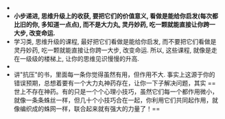 -
- **小步递进, 思维升级上的收获, 要把它们的价值意义, 看做是能给你启发(每次都比旧的你, 多知道一点点), 而不是大力丸, 灵丹妙药, 吃一颗就能直接让你跨一大步, 改变命运.**
- 学习类, 思维升级的课程, 最好把它们看做是能给你启发,  而不要把它们看做是灵丹妙药, 吃一颗就能直接让你跨一大步, 改变命运.  所以, 这些课程, 就像是走在一级级的楼梯上, 让你的思维见识慢慢的升高.
-
- 讲"抗压"的书，里面每一条你觉得虽然有用，但作用不大. 事实上这源于你的错误预期，总想着要有一个大力丸神药存在，让你一下子解决问题，其实 ==世上不存在神药。有的只是一个个心理小技巧，虽然它们每一个都作用微小，就像一条条蛛丝一样，但几十个小技巧合在一起，你利用它们共同起作用，就像编织成的蛛网一样，联合起来就有强大的力量了！==